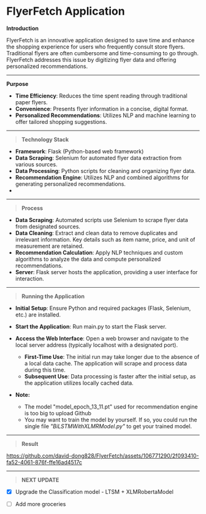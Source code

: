 # FlyerFetch Application

**Introduction** 

FlyerFetch is an innovative application designed to save time and enhance the shopping experience for users who frequently consult store flyers. Traditional flyers are often cumbersome and time-consuming to go through. FlyerFetch addresses this issue by digitizing flyer data and offering personalized recommendations.

------
**Purpose**

- **Time Efficiency**: Reduces the time spent reading through traditional paper flyers.
- **Convenience**: Presents flyer information in a concise, digital format.
- **Personalized Recommendations**: Utilizes NLP and machine learning to offer tailored shopping suggestions.

------

> **Technology Stack**

- **Framework**: Flask (Python-based web framework)
- **Data Scraping**: Selenium for automated flyer data extraction from various sources.
- **Data Processing**: Python scripts for cleaning and organizing flyer data.
- **Recommendation Engine**: Utilizes NLP and combined algorithms for generating personalized recommendations.
- 
----
> **Process**
- **Data Scraping**: Automated scripts use Selenium to scrape flyer data from designated sources.
- **Data Cleaning**: Extract and clean data to remove duplicates and irrelevant information. Key details such as item name, price, and unit of measurement are retained.
- **Recommendation Calculation**: Apply NLP techniques and custom algorithms to analyze the data and compute personalized recommendations.
- **Server**: Flask server hosts the application, providing a user interface for interaction.

-----

> **Running the Application**
- **Initial Setup**: Ensure Python and required packages (Flask, Selenium, etc.) are installed.
- **Start the Application**: Run main.py to start the Flask server.
- **Access the Web Interface**: Open a web browser and navigate to the local server address (typically localhost with a designated port).
  - **First-Time Use**: The initial run may take longer due to the absence of a local data cache. The application will scrape and process data during this time.
  - **Subsequent Use**: Data processing is faster after the initial setup, as the application utilizes locally cached data.
 
- **Note:**
  - The model "model_epoch_13_11.pt" used for recommendation engine is too big to upload Github
  - You may want to train the model by yourself. If so, you could run the single file *"BiLSTMWithXLMRModel.py"* to get your trained model.

------

> **Result**


<!--- https://github.com/david-dong828/FlyerFetch/assets/106771290/5b659e0b-da0b-433c-a3d0-f97346725656 -->

https://github.com/david-dong828/FlyerFetch/assets/106771290/2f093410-fa52-4061-876f-ffe16ad4517c



------

> **NEXT UPDATE**

- [x] Upgrade the Classification model
      - LTSM + XLMRobertaModel

- [ ] Add more groceries

